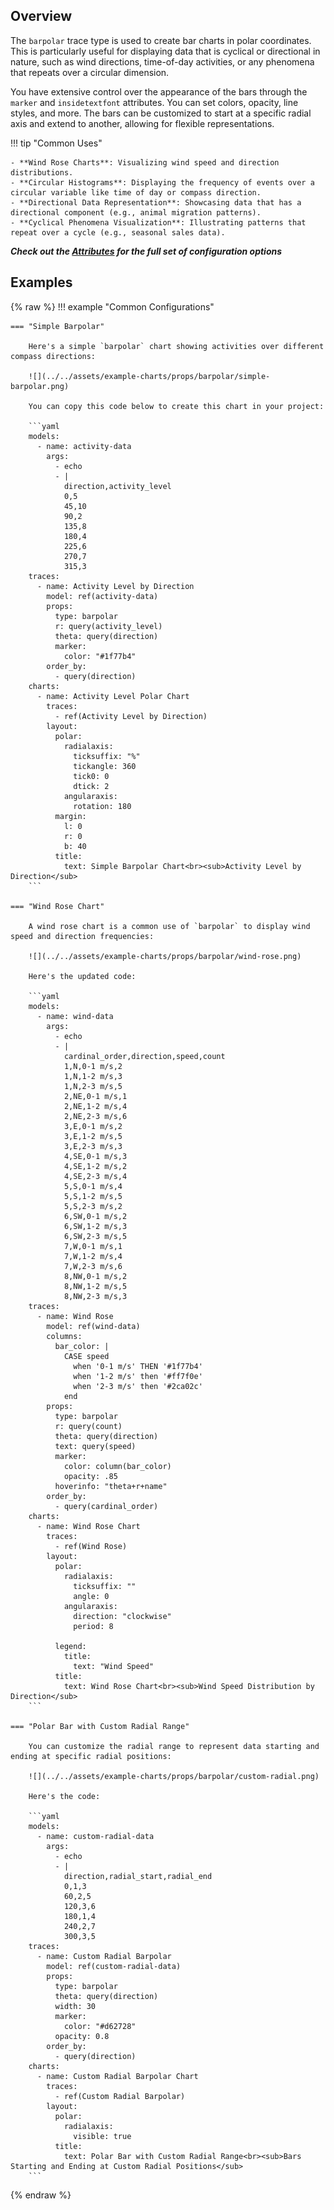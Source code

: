 
## Overview

The `barpolar` trace type is used to create bar charts in polar coordinates. This is particularly useful for displaying data that is cyclical or directional in nature, such as wind directions, time-of-day activities, or any phenomena that repeats over a circular dimension.

You have extensive control over the appearance of the bars through the `marker` and `insidetextfont` attributes. You can set colors, opacity, line styles, and more. The bars can be customized to start at a specific radial axis and extend to another, allowing for flexible representations.

!!! tip "Common Uses"

    - **Wind Rose Charts**: Visualizing wind speed and direction distributions.
    - **Circular Histograms**: Displaying the frequency of events over a circular variable like time of day or compass direction.
    - **Directional Data Representation**: Showcasing data that has a directional component (e.g., animal migration patterns).
    - **Cyclical Phenomena Visualization**: Illustrating patterns that repeat over a cycle (e.g., seasonal sales data).

_**Check out the [Attributes](../configuration/Trace/Props/Barpolar/#attributes) for the full set of configuration options**_

## Examples

{% raw %}
!!! example "Common Configurations"

    === "Simple Barpolar"

        Here's a simple `barpolar` chart showing activities over different compass directions:

        ![](../../assets/example-charts/props/barpolar/simple-barpolar.png)

        You can copy this code below to create this chart in your project:

        ```yaml
        models:
          - name: activity-data
            args:
              - echo
              - |
                direction,activity_level
                0,5
                45,10
                90,2
                135,8
                180,4
                225,6
                270,7
                315,3
        traces:
          - name: Activity Level by Direction
            model: ref(activity-data)
            props:
              type: barpolar
              r: query(activity_level)
              theta: query(direction)
              marker:
                color: "#1f77b4"
            order_by:
              - query(direction)
        charts:
          - name: Activity Level Polar Chart
            traces:
              - ref(Activity Level by Direction)
            layout:
              polar:
                radialaxis:
                  ticksuffix: "%"
                  tickangle: 360
                  tick0: 0
                  dtick: 2
                angularaxis:
                  rotation: 180
              margin: 
                l: 0 
                r: 0 
                b: 40
              title:
                text: Simple Barpolar Chart<br><sub>Activity Level by Direction</sub>
        ```

    === "Wind Rose Chart"

        A wind rose chart is a common use of `barpolar` to display wind speed and direction frequencies:

        ![](../../assets/example-charts/props/barpolar/wind-rose.png)

        Here's the updated code:

        ```yaml
        models:
          - name: wind-data
            args:
              - echo
              - |
                cardinal_order,direction,speed,count
                1,N,0-1 m/s,2
                1,N,1-2 m/s,3
                1,N,2-3 m/s,5
                2,NE,0-1 m/s,1
                2,NE,1-2 m/s,4
                2,NE,2-3 m/s,6
                3,E,0-1 m/s,2
                3,E,1-2 m/s,5
                3,E,2-3 m/s,3
                4,SE,0-1 m/s,3
                4,SE,1-2 m/s,2
                4,SE,2-3 m/s,4
                5,S,0-1 m/s,4
                5,S,1-2 m/s,5
                5,S,2-3 m/s,2
                6,SW,0-1 m/s,2
                6,SW,1-2 m/s,3
                6,SW,2-3 m/s,5
                7,W,0-1 m/s,1
                7,W,1-2 m/s,4
                7,W,2-3 m/s,6
                8,NW,0-1 m/s,2
                8,NW,1-2 m/s,5
                8,NW,2-3 m/s,3
        traces:
          - name: Wind Rose
            model: ref(wind-data)
            columns:
              bar_color: | 
                CASE speed 
                  when '0-1 m/s' THEN '#1f77b4' 
                  when '1-2 m/s' then '#ff7f0e' 
                  when '2-3 m/s' then '#2ca02c' 
                end 
            props:
              type: barpolar
              r: query(count)
              theta: query(direction)
              text: query(speed)
              marker:
                color: column(bar_color)
                opacity: .85
              hoverinfo: "theta+r+name"
            order_by: 
              - query(cardinal_order)
        charts:
          - name: Wind Rose Chart
            traces:
              - ref(Wind Rose)
            layout:
              polar:
                radialaxis:
                  ticksuffix: ""
                  angle: 0
                angularaxis:
                  direction: "clockwise"
                  period: 8

              legend:
                title:
                  text: "Wind Speed"
              title:
                text: Wind Rose Chart<br><sub>Wind Speed Distribution by Direction</sub>
        ```

    === "Polar Bar with Custom Radial Range"

        You can customize the radial range to represent data starting and ending at specific radial positions:

        ![](../../assets/example-charts/props/barpolar/custom-radial.png)

        Here's the code:

        ```yaml
        models:
          - name: custom-radial-data
            args:
              - echo
              - |
                direction,radial_start,radial_end
                0,1,3
                60,2,5
                120,3,6
                180,1,4
                240,2,7
                300,3,5
        traces:
          - name: Custom Radial Barpolar
            model: ref(custom-radial-data)
            props:
              type: barpolar
              theta: query(direction)
              width: 30
              marker:
                color: "#d62728"
              opacity: 0.8
            order_by:
              - query(direction)
        charts:
          - name: Custom Radial Barpolar Chart
            traces:
              - ref(Custom Radial Barpolar)
            layout:
              polar:
                radialaxis:
                  visible: true
              title:
                text: Polar Bar with Custom Radial Range<br><sub>Bars Starting and Ending at Custom Radial Positions</sub>
        ```

{% endraw %}
